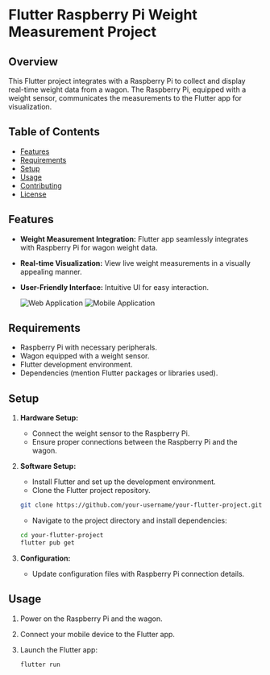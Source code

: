 # Flutter Raspberry Pi Weight Measurement Project

## Overview

This Flutter project integrates with a Raspberry Pi to collect and display real-time weight data from a wagon. The Raspberry Pi, equipped with a weight sensor, communicates the measurements to the Flutter app for visualization.

## Table of Contents

- [Features](#features)
- [Requirements](#requirements)
- [Setup](#setup)
- [Usage](#usage)
- [Contributing](#contributing)
- [License](#license)

## Features

- **Weight Measurement Integration:** Flutter app seamlessly integrates with Raspberry Pi for wagon weight data.
- **Real-time Visualization:** View live weight measurements in a visually appealing manner.
- **User-Friendly Interface:** Intuitive UI for easy interaction.

  ![Web Application](https://github.com/riyasx7/payload_detecter/assets/137524841/077414b8-07a1-45a0-8374-0ec83d88c7c4)
  ![Mobile Application](https://github.com/riyasx7/payload_detecter/assets/137524841/2250e7a9-ecde-405d-9cc1-0fc3c7198dc6)

## Requirements

- Raspberry Pi with necessary peripherals.
- Wagon equipped with a weight sensor.
- Flutter development environment.
- Dependencies (mention Flutter packages or libraries used).

## Setup

1. **Hardware Setup:**
    - Connect the weight sensor to the Raspberry Pi.
    - Ensure proper connections between the Raspberry Pi and the wagon.

2. **Software Setup:**
    - Install Flutter and set up the development environment.
    - Clone the Flutter project repository.

    ```bash
    git clone https://github.com/your-username/your-flutter-project.git
    ```

    - Navigate to the project directory and install dependencies:

    ```bash
    cd your-flutter-project
    flutter pub get
    ```

3. **Configuration:**
    - Update configuration files with Raspberry Pi connection details.

## Usage

1. Power on the Raspberry Pi and the wagon.

2. Connect your mobile device to the Flutter app.

3. Launch the Flutter app:

    ```bash
    flutter run
    ```



